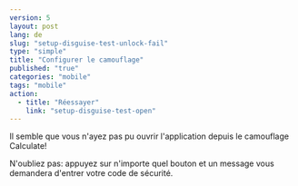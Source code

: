 ```yaml
---
version: 5
layout: post
lang: de
slug: "setup-disguise-test-unlock-fail"
type: "simple"
title: "Configurer le camouflage"
published: "true"
categories: "mobile"
tags: "mobile"
action: 
  - title: "Réessayer"
    link: "setup-disguise-test-open"
---
```


Il semble que vous n'ayez pas pu ouvrir l'application depuis le camouflage Calculate! 

N'oubliez pas: appuyez sur n'importe quel bouton et un message vous demandera d'entrer votre code de sécurité.

